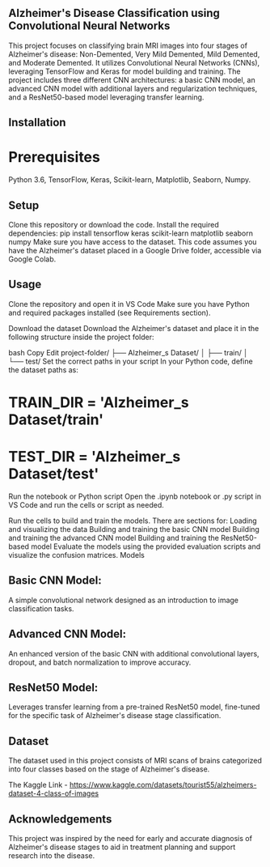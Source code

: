 ## Alzheimer's Disease Classification using Convolutional Neural Networks
This project focuses on classifying brain MRI images into four stages of Alzheimer's disease: Non-Demented, Very Mild Demented, Mild Demented, and Moderate Demented. It utilizes Convolutional Neural Networks (CNNs), leveraging TensorFlow and Keras for model building and training. The project includes three different CNN architectures: a basic CNN model, an advanced CNN model with additional layers and regularization techniques, and a ResNet50-based model leveraging transfer learning.

## Installation
# Prerequisites
Python 3.6, TensorFlow, Keras, Scikit-learn, Matplotlib, Seaborn, Numpy.

## Setup
Clone this repository or download the code.
Install the required dependencies: pip install tensorflow keras scikit-learn matplotlib seaborn numpy
Make sure you have access to the dataset. This code assumes you have the Alzheimer's dataset placed in a Google Drive folder, accessible via Google Colab.
## Usage

Clone the repository and open it in VS Code
Make sure you have Python and required packages installed (see Requirements section).

Download the dataset
Download the Alzheimer's dataset and place it in the following structure inside the project folder:

bash
Copy
Edit
project-folder/
├── Alzheimer_s Dataset/
│   ├── train/
│   └── test/
Set the correct paths in your script
In your Python code, define the dataset paths as:


# TRAIN_DIR = 'Alzheimer_s Dataset/train'
# TEST_DIR = 'Alzheimer_s Dataset/test'
Run the notebook or Python script
Open the .ipynb notebook or .py script in VS Code and run the cells or script as needed.



Run the cells to build and train the models. There are sections for: Loading and visualizing the data Building and training the basic CNN model Building and training the advanced CNN model Building and training the ResNet50-based model Evaluate the models using the provided evaluation scripts and visualize the confusion matrices.
Models
## Basic CNN Model:
A simple convolutional network designed as an introduction to image classification tasks.

## Advanced CNN Model:
An enhanced version of the basic CNN with additional convolutional layers, dropout, and batch normalization to improve accuracy.

## ResNet50 Model:
Leverages transfer learning from a pre-trained ResNet50 model, fine-tuned for the specific task of Alzheimer's disease stage classification.

## Dataset
The dataset used in this project consists of MRI scans of brains categorized into four classes based on the stage of Alzheimer's disease.

The Kaggle Link - https://www.kaggle.com/datasets/tourist55/alzheimers-dataset-4-class-of-images

## Acknowledgements
This project was inspired by the need for early and accurate diagnosis of Alzheimer's disease stages to aid in treatment planning and support research into the disease.
